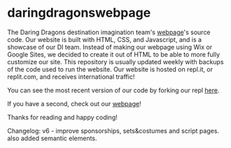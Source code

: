 # daringdragonswebpage
The Daring Dragons destination imagination team's [webpage](https://daringdragons.eshaanahuja.repl.co)'s source code. Our website is built with HTML, CSS, and Javascript, and is a showcase of our DI team. Instead of making our webpage using Wix or Google Sites, we decided to create it out of HTML to be able to more fully customize our site. This repository is usually updated weekly with backups of the code used to run the website. Our website is hosted on repl.it, or replit.com, and receives international traffic!

You can see the most recent version of our code by forking our repl [here](https://replit.com/@EshaanAhuja/DaringDragons#index.html).

If you have a second, check out our [webpage](https://daringdragons.eshaanahuja.repl.co)!

Thanks for reading and happy coding!

Changelog:
 v6 - improve sponsorships, sets&costumes and script pages. also added semantic elements.
